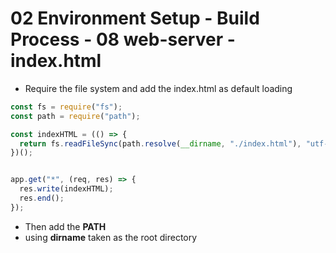 # 02 Environment Setup - Build Process - 08 web-server - index.html

- Require the file system and add the index.html as default loading

```js
const fs = require("fs");
const path = require("path");

const indexHTML = (() => {
  return fs.readFileSync(path.resolve(__dirname, "./index.html"), "utf-8");
})();


app.get("*", (req, res) => {
  res.write(indexHTML);
  res.end();
});
```
- Then add the **PATH**
- using **dirname** taken as the root directory